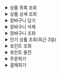 <details>
<summary>상품 목록 조회</summary>

```mermaid
sequenceDiagram
    Client->>Product:상품 목록 조회
    Product->>Db:상품 목록 조회
    Db->>Product:상품 목록
    Product->>Client:상품 목록
```
</details>

<details>
<summary>상품 상세 조회</summary>

```mermaid
sequenceDiagram
    Client->>Product:상품 ID
    Product->>Db:상품 상세 조회
    Db->>Product:상품 상세 정보
    Product->>Client:상품 상세 정보
```
</details>

<details>
<summary>장바구니 담기</summary>

# 장바구니담기
```mermaid
sequenceDiagram
    participant Client
    participant Cart
    participant Product
    participant Db

    Client->>Cart: 장바구니 등록
    Cart->>Product: 상품 수량 조회 (상품 ID)
    Product-->>Cart: 상품 수량 반환
    Cart->>Cart: 재고 확인

    alt 재고보다 많음
        Cart-->>Client: 재고보다 많음 리턴
    else 재고 가능
        Cart->>Cart: 장바구니 조회
        alt 장바구니에 이미 있음
            Cart->>Cart: 장바구니 수량 합치기
            alt 합친 수량이 재고보다 많음
                Cart-->>Client: 재고보다 많음 리턴
            else 수량 합치기 가능
                Cart->>Db: 장바구니 업데이트
                Db-->>Cart: 업데이트 완료
                Cart-->>Client: 장바구니 등록 완료 리턴
            end
        else 장바구니에 없음
            Cart->>Db: 장바구니 등록
            Db-->>Cart: 등록 완료
            Cart-->>Client: 장바구니 등록 완료 리턴
        end
    end
```
</details>

<details>
<summary>장바구니 삭제</summary>

# 장바구니 삭제
```mermaid
sequenceDiagram
    participant Client
    participant Cart
    participant Db
    
    Client->>Cart: 장바구니 삭제
    Cart->>Db: 장바구니 삭제
    Db-->>Cart: 장바구니 삭제 완료
    Cart-->>Client: 장바구니 삭제 완료
```
</details>

<details>
<summary>장바구니 조회</summary>

# 장바구니조회
```mermaid
sequenceDiagram
    participant Client
    participant Cart
    participant Db
    
    Client->>Cart: 장바구니 조회
    Cart->>Db: 장바구니 조회
    Db-->>Cart: 장바구니 목록
    Cart-->>Client: 장바구니 목록
```
</details>

<details>
<summary>인기 상품 조회(최근 3일)</summary>

# 인기 상품 조회(최근 3일)
```mermaid
sequenceDiagram
    participant Client
    participant Order
    participant Db
    
    Client->>Order: 인기상품 조회
    Order->>Db: 인기상품 목록 조회
    Db-->>Order: 인기상품 목록
    Order-->>Client: 인기상품 목록
```
</details>

<details>
<summary>포인트 조회</summary>

# 포인트 조회
```mermaid
sequenceDiagram
    participant Client
    participant Member
    participant Db
    
    Client->>Member: 포인트 조회
    Member->>Db: 포인트 조회
    Db-->>Member: 포인트 반환
    Member-->>Client: 포인트 반환
```
</details>

<details>
<summary>포인트 충전</summary>

# 포인트 충전
```mermaid
sequenceDiagram
    participant Client
    participant Member
    participant Db
    
    Client->>Member: 포인트 충전 요청
    Member->>Db: 포인트 조회
    Db-->>Member: 포인트 반환
    Member->>Member: 포인트 합산
    alt 포인트 한도 초과
        Member-->>Client: 포인트 한도 초과 반환
    else
        Member->>Db: 포인트 업데이트
        Member-->>Client: 포인트 충전 완료 반환
        end
```
</details>

<details>
<summary>주문하기</summary>

# 주문하기
```mermaid
sequenceDiagram
    participant Client
    participant Order
    participant Product
    participant Db

    Client->>Order: 주문 요청
    Order->>Product: 상품 정보 조회
    Product-->>Order: 상품 정보 반환
    Order->>Order: 상품 수량 확인
    alt 상품 수량 초과
        Order->>Client: 상품 수량 초과 반환
    else 상품 수량 만족
        Order->>Order: 상품 수량 차감
        Order->>Order: 주문 금액 합산
        Order->>Product: 상품 수량 업데이트
        Order->>Db: 주문 정보 저장
        Db-->>Order: 주문 정보
        Order-->>Client: 주문 정보 반환
        end
```
</details>

<details>
<summary>결제하기</summary>

# 결제하기
```mermaid
sequenceDiagram
    participant Client
    participant Payment
    participant Order
    participant Member
    participant Db
    
    Client->>Payment: 결제 요청
    Payment->>Order: 주문 정보 요청
    Order-->>Payment: 주문 정보 반환
    Payment->>Member: 회원 정보 요청
    Member-->>Payment: 회원 정보 반환
    Payment->>Payment: 포인트 차감
    alt 포인트 부족
        Payment-->>Client: 포인트 부족 반환
    else 포인트 충족
        Payment->>Member: 포인트 업데이트
        Payment->>Order: 주문 정보 업데이트
        Payment->>Db: 결제 정보 저장
        Db-->>Payment: 결제 정보 반환
        Payment-->>Client: 결제 완료 반환
        end
        
```

</details>